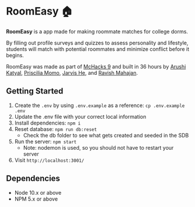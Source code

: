 # RoomEasy 🏠
**RoomEasy** is a app made for making roommate matches for college dorms. 

By filling out profile surveys and quizzes to assess personality and lifestyle, students will match with potential roommates and minimize conflict before it begins.

RoomEasy was made as part of [McHacks 9](https://www.mchacks.ca/) and built in 36 hours by [Arushi Katyal](https://github.com/katy-arushi), [Priscilia Momo](https://github.com/pripri99), [Jarvis He](https://github.com/Ilikedietpepsi), and [Ravish Mahajan](https://github.com/ravishmahajan08).

## Getting Started
1. Create the `.env` by using `.env.example` as a reference: `cp .env.example .env`
2. Update the .env file with your correct local information 
3. Install dependencies: `npm i`
4. Reset database: `npm run db:reset`
     - Check the db folder to see what gets created and seeded in the SDB
5. Run the server: `npm start`
     - Note: nodemon is used, so you should not have to restart your server
6. Visit `http://localhost:3001/`

## Dependencies
- Node 10.x or above
- NPM 5.x or above
